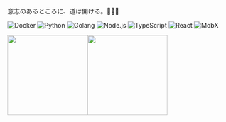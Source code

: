 
意志のあるところに、道は開ける。🍭🍭🍭

![Docker](https://img.shields.io/badge/-Docker-2496ED.svg?logo=docker&logoColor=white&labelColor=2496ED)
![Python](https://img.shields.io/badge/-Python-3776AB.svg?logo=python&logoColor=white&labelColor=3776AB)
![Golang](https://img.shields.io/badge/-Golang-00ADD8.svg?logo=go&logoColor=white&labelColor=00ADD8)
![Node.js](https://img.shields.io/badge/-Node.js-339933.svg?logo=node.js&logoColor=white&labelColor=339933)
![TypeScript](https://img.shields.io/badge/-TypeScript-3178C6.svg?logo=typescript&logoColor=white&labelColor=3178C6)
![React](https://img.shields.io/badge/-React-61DAFB.svg?logo=react&logoColor=white&labelColor=61DAFB)
![MobX](https://img.shields.io/badge/-MobX-FF9955.svg?logo=mobx&logoColor=white&labelColor=FF9955)

<img src="https://github-readme-stats.vercel.app/api?username=randoruf&count_private=true" height="180" /><img src="https://github-readme-stats.vercel.app/api/top-langs/?username=randoruf&langs_count=8&hide=html,css&layout=compact" height="180" /></a>

